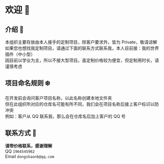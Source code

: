 # 欢迎 👋

## 介绍 🚀
本组织主要存放由本人接手的定制项目，除客户要求外，皆为 Private，敬请谅解  
如果您也想找我定制项目，请通过下面的联系方式联系我，本人目前接：我的世界插件（中小型）  
因目前以学业为主，所以不接大型项目。虽定制价格较为便宜，但定制用时长，请谨慎考虑

## 项目命名规则 ❄️
在开发前会询问客户项目名称，以此名称创建本地文件夹  
但在此组织所对应的仓库名可能有所不同，我们会在项目名称后接上客户标识以防冲突  
例如：客户从 QQ 联系我，那么会在仓库名后加上客户的 QQ 号

## 联系方式 🤙
**请带价格联系，感谢理解**  
QQ `1964545962`  
Email `dongshaonb@qq.com`
